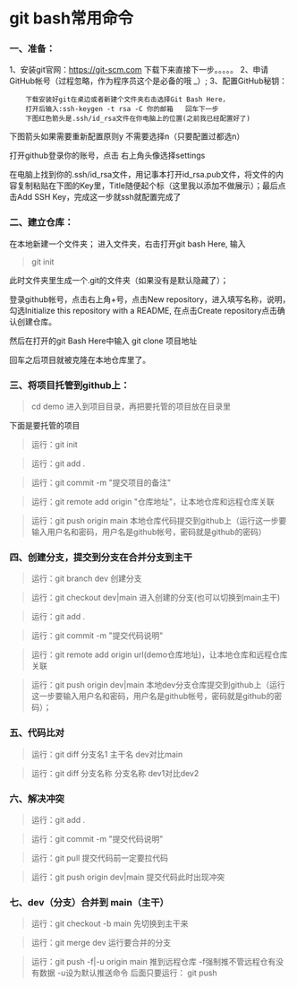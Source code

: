 # git bash常用命令
### 一、准备：
1、安装git官网：https://git-scm.com 下载下来直接下一步。。。。。
2、申请GitHub帐号（过程忽略，作为程序员这个是必备的哦 _）;
3、配置GitHub秘钥：

        下载安装好git在桌边或者新建个文件夹右击选择Git Bash Here，
        打开后输入:ssh-keygen -t rsa -C 你的邮箱   回车下一步
        下图红色箭头是.ssh/id_rsa文件在你电脑上的位置(之前我已经配置好了)


下图箭头如果需要重新配置原则y 不需要选择n（只要配置过都选n）

打开github登录你的账号，点击 右上角头像选择settings

在电脑上找到你的.ssh/id_rsa文件，用记事本打开id_rsa.pub文件，将文件的内容复制粘贴在下图的Key里，Title随便起个标（这里我以添加不做展示）；最后点击Add SSH Key，完成这一步就ssh就配置完成了 

### 二、建立仓库：
在本地新建一个文件夹；
进入文件夹，右击打开git bash Here, 输入
> git init

此时文件夹里生成一个.git的文件夹（如果没有是默认隐藏了）；

登录github帐号，点击右上角+号，点击New repository，进入填写名称，说明，勾选Initialize this repository with a README,
在点击Create repository点击确认创建仓库。

然后在打开的git Bash Here中输入 git clone 项目地址

回车之后项目就被克隆在本地仓库里了。

### 三、将项目托管到github上：
> cd demo
进入到项目目录，再把要托管的项目放在目录里

下面是要托管的项目

> 运行：git init

> 运行：git add .

> 运行：git commit -m "提交项目的备注"

> 运行：git remote add origin "仓库地址"，让本地仓库和远程仓库关联

> 运行：git push origin main 本地仓库代码提交到github上（运行这一步要输入用户名和密码，用户名是github帐号，密码就是github的密码）


### 四、创建分支，提交到分支在合并分支到主干
> 运行：git branch dev 创建分支

> 运行：git checkout dev|main 进入创建的分支(也可以切换到main主干)

> 运行：git add .

> 运行：git commit -m "提交代码说明"

> 运行：git remote add origin url(demo仓库地址)，让本地仓库和远程仓库关联

> 运行：git push origin dev|main 本地dev分支仓库提交到github上（运行这一步要输入用户名和密码，用户名是github帐号，密码就是github的密码）；

### 五、代码比对

> 运行：git diff  分支名1 主干名     dev对比main

> 运行：git diff  分支名称 分支名称  dev1对比dev2

### 六、解决冲突

> 运行：git add .

> 运行：git commit -m "提交代码说明"

> 运行：git pull  提交代码前一定要拉代码

> 运行：git push origin dev|main  提交代码此时出现冲突

### 七、dev（分支）合并到 main（主干）

> 运行：git checkout -b main  先切换到主干来

> 运行：git merge dev    运行要合并的分支

> 运行：git push -f|-u origin main  推到远程仓库  -f强制推不管远程仓有没有数据 -u设为默认推送命令 后面只要运行： git push 

